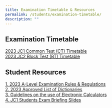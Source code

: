 ```yaml
---
title: Examination Timetable & Resources
permalink: /students/examination-timetable/
description: ""
---
```

## **Examination Timetable**

[2023 JC1 Common Test (CT) Timetable](/files/2023/2023%20jc1%20ct_student%20version_final.pdf)<br>
[2023 JC2 Block Test (BT) Timetable](/files/2023/2023%20jc2%20bt_student%20version_final.pdf)

## **Student Resources**<br>
[1. 2023 A-Level Examination Rules &amp; Regulations](/files/2023/2023%20a%20level%20exam%20rules%20and%20regulations_seab.pdf) <br>
[2. 2023 Approved List of Dictionaries](/files/2023/2023_approved%20list%20of%20dictionaries_seab.pdf) <br>
[3. Guidelines on the use of Electronic Calculators](/files/2023/guidelines%20on%20the%20use%20of%20electroninc%20calculators_seab.pdf) <br>
[4. JC1 Students Exam Briefing Slides](/files/2023/exam%20briefing%20slides%20for%20jc1_2023.pdf)